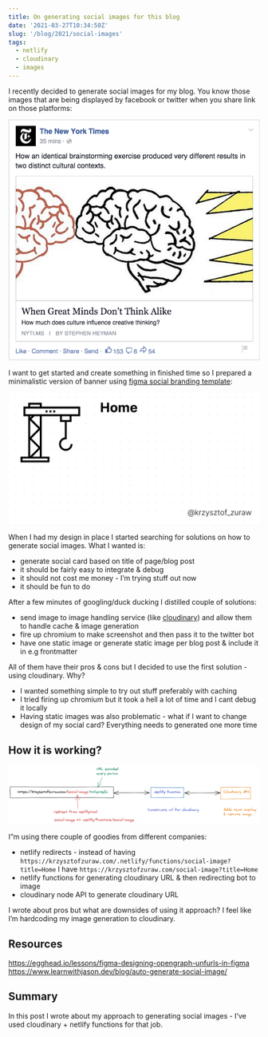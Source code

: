 ```yaml
---
title: On generating social images for this blog
date: '2021-03-27T10:34:50Z'
slug: '/blog/2021/social-images'
tags:
  - netlify
  - cloudinary
  - images
---
```


I recently decided to generate social images for my blog. You know those images that are being displayed by facebook or twitter when you share link on those platforms:

![social card example](./example.png)

I want to get started and create something in finished time so I prepared a minimalistic version of banner using [figma social branding template](https://www.figma.com/community/file/820337605519256142):

![my social card example](./social-card.jpg)

When I had my design in place I started searching for solutions on how to generate social images. What I wanted is:

- generate social card based on title of page/blog post
- it should be fairly easy to integrate & debug
- it should not cost me money - I’m trying stuff out now
- it should be fun to do

After a few minutes of googling/duck ducking I distilled couple of solutions:

- send image to image handling service (like [cloudinary](https://cloudinary.com)) and allow them to handle cache & image generation
- fire up chromium to make screenshot and then pass it to the twitter bot
- have one static image or generate static image per blog post & include it in e.g frontmatter

All of them have their pros & cons but I decided to use the first solution - using cloudinary. Why?

- I wanted something simple to try out stuff preferably with caching
- I tried firing up chromium but it took a hell a lot of time and I cant debug it locally
- Having static images was also problematic - what if I want to change design of my social card? Everything needs to generated one more time

## How it is working?

![flow](./flow.png)

I”m using there couple of goodies from different companies:

- netlify redirects - instead of having `https://krzysztofzuraw.com/.netlify/functions/social-image?title=Home` I have `https://krzysztofzuraw.com/social-image?title=Home`
- netlify functions for generating cloudinary URL & then redirecting bot to image
- cloudinary node API to generate cloudinary URL

I wrote about pros but what are downsides of using it approach? I feel like I’m hardcoding my image generation to cloudinary.

## Resources

https://egghead.io/lessons/figma-designing-opengraph-unfurls-in-figma
https://www.learnwithjason.dev/blog/auto-generate-social-image/

## Summary

In this post I wrote about my approach to generating social images - I’ve used cloudinary + netlify functions for that job.
